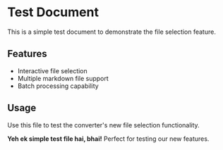 # Test Document

This is a simple test document to demonstrate the file selection feature.

## Features
- Interactive file selection
- Multiple markdown file support
- Batch processing capability

## Usage
Use this file to test the converter's new file selection functionality.

**Yeh ek simple test file hai, bhai!** Perfect for testing our new features.
